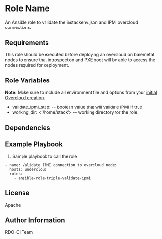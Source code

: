 Role Name
=========

An Ansible role to validate the instackenv.json and IPMI overcloud connections.

Requirements
------------

This role should be executed before deploying an overcloud on baremetal nodes to ensure that introspection and PXE boot will be able to access the nodes required for deployment.

Role Variables
--------------

**Note:** Make sure to include all environment file and options from your [initial Overcloud creation](https://access.redhat.com/documentation/en-US/Red_Hat_Enterprise_Linux_OpenStack_Platform/7/html/Director_Installation_and_Usage/).

- validate_ipmi_step: <true> -- boolean value that will validate IPMI if true
- working_dir: <'/home/stack'> -- working directory for the role.


Dependencies
------------



Example Playbook
----------------

  1. Sample playbook to call the role

    - name: Validate IPMI connection to overcloud nodes
      hosts: undercloud
      roles:
        - ansible-role-triple-validate-ipmi

License
-------

Apache

Author Information
------------------

RDO-CI Team
